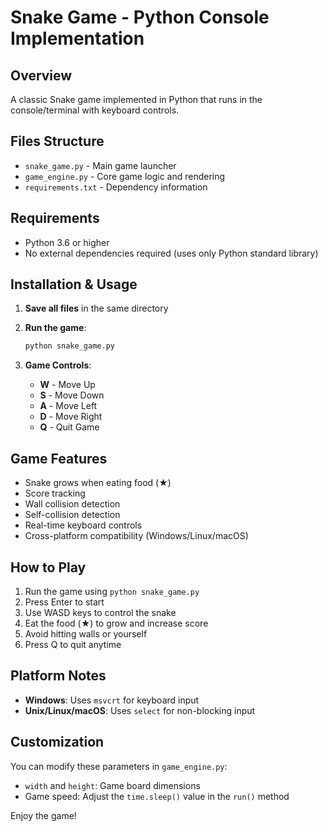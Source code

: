 # Snake Game - Python Console Implementation

## Overview
A classic Snake game implemented in Python that runs in the console/terminal with keyboard controls.

## Files Structure
- `snake_game.py` - Main game launcher
- `game_engine.py` - Core game logic and rendering
- `requirements.txt` - Dependency information

## Requirements
- Python 3.6 or higher
- No external dependencies required (uses only Python standard library)

## Installation & Usage

1. **Save all files** in the same directory

2. **Run the game**:
   ```bash
   python snake_game.py
   ```

3. **Game Controls**:
   - **W** - Move Up
   - **S** - Move Down  
   - **A** - Move Left
   - **D** - Move Right
   - **Q** - Quit Game

## Game Features
- Snake grows when eating food (★)
- Score tracking
- Wall collision detection
- Self-collision detection
- Real-time keyboard controls
- Cross-platform compatibility (Windows/Linux/macOS)

## How to Play
1. Run the game using `python snake_game.py`
2. Press Enter to start
3. Use WASD keys to control the snake
4. Eat the food (★) to grow and increase score
5. Avoid hitting walls or yourself
6. Press Q to quit anytime

## Platform Notes
- **Windows**: Uses `msvcrt` for keyboard input
- **Unix/Linux/macOS**: Uses `select` for non-blocking input

## Customization
You can modify these parameters in `game_engine.py`:
- `width` and `height`: Game board dimensions
- Game speed: Adjust the `time.sleep()` value in the `run()` method

Enjoy the game!